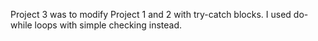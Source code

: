 Project 3 was to modify Project 1 and 2 with try-catch blocks. I used do-while loops with simple checking instead.
